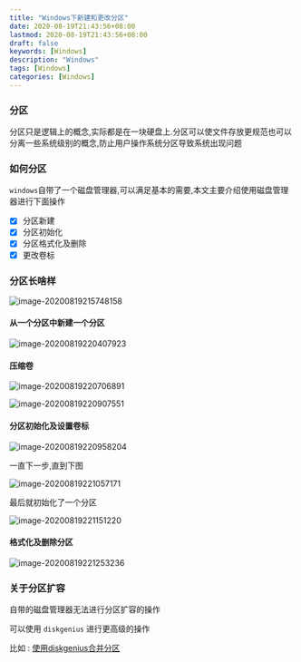 ```yaml
---
title: "Windows下新建和更改分区"
date: 2020-08-19T21:43:56+08:00
lastmod: 2020-08-19T21:43:56+08:00
draft: false
keywords: [Windows]
description: "Windows"
tags: [Windows]
categories: [Windows]
---
```


### 分区

分区只是逻辑上的概念,实际都是在一块硬盘上.分区可以使文件存放更规范也可以分离一些系统级别的概念,防止用户操作系统分区导致系统出现问题

### 如何分区

`windows`自带了一个磁盘管理器,可以满足基本的需要,本文主要介绍使用磁盘管理器进行下面操作

- [x] 分区新建
- [x] 分区初始化
- [x] 分区格式化及删除
- [x] 更改卷标

### 分区长啥样

![image-20200819215748158](https://cdn.jsdelivr.net/gh/ayuayue/cdn/img/20200819215920.png)

#### 从一个分区中新建一个分区

![image-20200819220407923](https://cdn.jsdelivr.net/gh/ayuayue/cdn/img/20200819220410.png)

#### 压缩卷

![image-20200819220706891](https://cdn.jsdelivr.net/gh/ayuayue/cdn/img/20200819233004.png)

![image-20200819220907551](https://cdn.jsdelivr.net/gh/ayuayue/cdn/img/20200819233354.png)

#### 分区初始化及设置卷标

![image-20200819220958204](https://cdn.jsdelivr.net/gh/ayuayue/cdn/img/20200819233338.png)

一直下一步,直到下图

![image-20200819221057171](https://cdn.jsdelivr.net/gh/ayuayue/cdn/img/20200819233012.png)

最后就初始化了一个分区

![image-20200819221151220](https://cdn.jsdelivr.net/gh/ayuayue/cdn/img/20200819233024.png)

#### 格式化及删除分区

![image-20200819221253236](https://cdn.jsdelivr.net/gh/ayuayue/cdn/img/20200819233232.png)

### 关于分区扩容

自带的磁盘管理器无法进行分区扩容的操作

可以使用 `diskgenius` 进行更高级的操作

比如 :  [使用diskgenius合并分区](https://www.caoayu.xyz/post/disk-dilation/)

